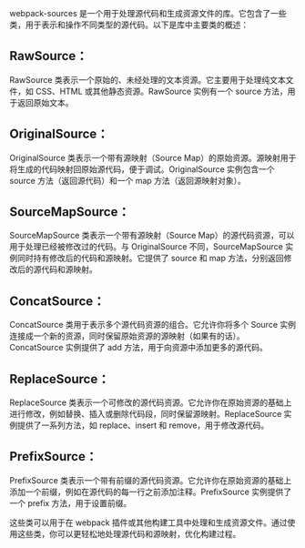 
webpack-sources 是一个用于处理源代码和生成资源文件的库。它包含了一些类，用于表示和操作不同类型的源代码。以下是库中主要类的概述：

## RawSource：
RawSource 类表示一个原始的、未经处理的文本资源。它主要用于处理纯文本文件，如 CSS、HTML 或其他静态资源。RawSource 实例有一个 source 方法，用于返回原始文本。

## OriginalSource：
OriginalSource 类表示一个带有源映射（Source Map）的原始资源。源映射用于将生成的代码映射回原始源代码，便于调试。OriginalSource 实例包含一个 source 方法（返回源代码）和一个 map 方法（返回源映射对象）。

## SourceMapSource：
SourceMapSource 类表示一个带有源映射（Source Map）的源代码资源，可以用于处理已经被修改过的代码。与 OriginalSource 不同，SourceMapSource 实例同时持有修改后的代码和源映射。它提供了 source 和 map 方法，分别返回修改后的源代码和源映射。

## ConcatSource：
ConcatSource 类用于表示多个源代码资源的组合。它允许你将多个 Source 实例连接成一个新的资源，同时保留原始资源的源映射（如果有的话）。ConcatSource 实例提供了 add 方法，用于向资源中添加更多的源代码。

## ReplaceSource：
ReplaceSource 类表示一个可修改的源代码资源。它允许你在原始资源的基础上进行修改，例如替换、插入或删除代码段，同时保留源映射。ReplaceSource 实例提供了一系列方法，如 replace、insert 和 remove，用于修改源代码。

## PrefixSource：
PrefixSource 类表示一个带有前缀的源代码资源。它允许你在原始资源的基础上添加一个前缀，例如在源代码的每一行之前添加注释。PrefixSource 实例提供了一个 prefix 方法，用于设置前缀。

这些类可以用于在 webpack 插件或其他构建工具中处理和生成资源文件。通过使用这些类，你可以更轻松地处理源代码和源映射，优化构建过程。